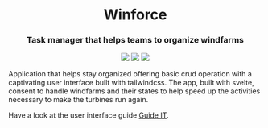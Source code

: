 <h1 align="center">Winforce</h1>
<h3 align="center">Task manager that helps teams to organize windfarms</h3>

<p align="center" >
  <img src="https://img.shields.io/badge/Svelte-4A4A55?style=for-the-badge&logo=svelte&logoColor=FF3E00" />
  <img src="https://img.shields.io/badge/JavaScript-F7DF1E?style=for-the-badge&logo=javascript&logoColor=black" />
  <img src="https://img.shields.io/badge/Tailwind_CSS-38B2AC?style=for-the-badge&logo=tailwind-css&logoColor=white" />
</p>

Application that helps stay organized offering basic crud operation with a captivating user interface built with tailwindcss. The app, built with svelte, consent to handle windfarms and their states to help speed up the activities necessary to make the turbines run again.

Have a look at the user interface guide [Guide IT](https://github.com/simone-lungarella/winforce2.0/blob/master/Manuale%20utente%20Winforce.pdf).
